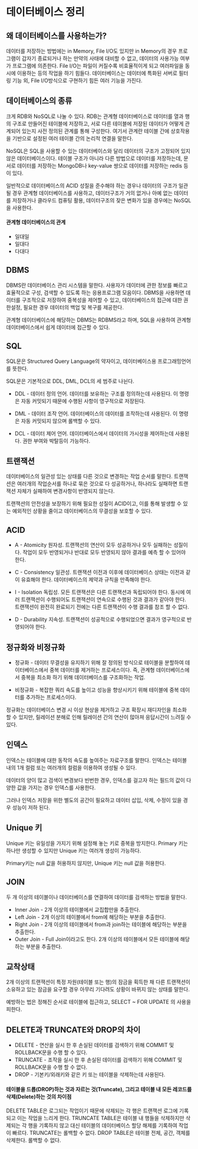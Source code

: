 # 데이터베이스 정리

## 왜 데이터베이스를 사용하는가? 
데이터를 저장하는 방법에는 in Memory, File I/O도 있지만 in Memory의 경우 프로그램이 갑자기 종료되거나 하는 만약의 사태에 대비할 수 없고, 데이터의 사용가능 여부가 프로그램에 의존한다.
File I/O는 파일이 커질수록 비효율적이게 되고 여러파일을 동시에 이용하는 등의 작업을 하기 힘들다.
데이터베이스는 데이터에 특화된 서버로 필터링 기능 외, File I/O방식으로 구현하기 힘든 여러 기능을 가진다.

## 데이터베이스의 종류
크게 RDB와 NoSQL로 나눌 수 있다. RDB는 관계형 데이터베이스로 데이터를 열과 행의 구조로 만들어진 테이블에 저장하고, 서로 다른 테이블에 저장된 데이터가 어떻게 관계되어 있는지 사전 정의된 관계를 통해 구성한다. 
여기서 관계란 테이블 간에 상호작용을 기반으로 설정된 여러 테이블 간의 논리적 연결을 말한다. 

NoSQL은 SQL을 사용할 수 있는 데이터베이스와 달리 데이터의 구조가 고정되어 있지 않은 데이터베이스이다. 테이블 구조가 아니라 다른 방법으로 데이터를 저장하는데, 문서로 데이터를 저장하는 MongoDB나 key-value 쌍으로 데이터를 저장하는 redis 등이 있다.

일반적으로 데이터베이스의 ACID 성질을 준수해야 하는 경우나 데이터의 구조가 일관될 경우 관계형 데이터베이스를 사용하고, 데이터구조가 거의 없거나 아예 없는 데이터를 저장하거나 클라우드 컴퓨팅 활용, 데이터구조의 잦은 변화가 있을 경우에는 NoSQL을 사용한다.

#### 관계형 데이터베이스의 관계
* 일대일
* 일대다
* 다대다

## DBMS
DBMS란 데이터베이스 관리 시스템을 말한다. 사용자가 데이터에 관한 정보를 빠르고 효율적으로 구성, 검색할 수 있도록 하는 응용프로그램 모음이다.
DBMS을 사용하면 데이터를 구조적으로 저장하여 중복성을 제어할 수 있고, 데이터베이스의 접근에 대한 권한설정, 필요한 경우 데이터의 백업 및 복구를 제공한다.

관계형 데이터베이스에 해당하는 DBMS는 RDBMS라고 하며, SQL을 사용하여 관계형 데이터베이스에서 쉽게 데이터에 접근할 수 있다.

## SQL
SQL문은 Structured Query Language의 약자이고, 데이터베이스용 프로그래밍언어를 뜻한다.

SQL문은 기본적으로 DDL, DML, DCL의 세 범주로 나뉜다.

* DDL - 데이터 정의 언어. 데이터를 보유하는 구조를 정의하는데 사용된다. 이 명령은 자동 커밋되기 때문에 수행된 사항이 영구적으로 저장된다.

* DML - 데이터 조작 언어. 데이터베이스의 데이터를 조작하는데 사용된다. 이 명령은 자동 커밋되지 않으며 롤백할 수 있다.

* DCL - 데이터 제어 언어. 데이터베이스에서 데이터의 가시성을 제어하는데 사용된다. 권한 부여와 박탈등이 가능하다.

## 트랜잭션
데이터베이스의 일관성 있는 상태를 다른 것으로 변경하는 작업 순서를 말한다. 트랜잭션은 여러개의 작업순서를 하나로 묶은 것으로 다 성공하거나, 하나라도 실패하면 트랜잭션 자체가 실패하여 변경사항이 반영되지 않는다. 

트랜잭션의 안전성을 보장하기 위해 필요한 성질이 ACID이고, 이를 통해 발생할 수 있는 예외적인 상황을 줄이고 데이터베이스의 무결성을 보호할 수 있다.

## ACID
* A - Atomicity 원자성. 트랜잭션의 연산이 모두 성공하거나 모두 실패하는 성질이다. 작업이 모두 반영되거나 반대로 모두 반영되지 않아 결과를 예측 할 수 있어야 한다.

* C - Consistency 일관성. 트랜잭션 이전과 이후에 데이터베이스 상태는 이전과 같이 유효해야 한다. 데이터베이스의 제약과 규칙을 만족해야 한다.

* I - Isolation 독립성. 모든 트랜잭션은 다른 트랜잭션과 독립되어야 한다. 동시에 여러 트랜잭션이 수행되어도 트랜잭션이 연속으로 수행된 것과 결과가 같아야 한다. 트랜잭션이 완전히 완료되기 전에는 다른 트랜잭션이 수행 결과를 참조 할 수 없다.

* D - Durability 지속성. 트랜잭션이 성공적으로 수행되었으면 결과가 영구적으로 반영되어야 한다.

## 정규화와 비정규화
* 정규화 - 데이터 무결성을 유지하기 위해 잘 정의된 방식으로 테이블을 분할하여 데이터베이스에서 중복 데이터를 제거하는 프로세스이다. 즉, 관계형 데이터베이스에서 중복을 최소화 하기 위해 데이터베이스를 구조화하는 작업.

* 비정규화 - 복잡한 쿼리 속도를 높이고 성능을 향상시키기 위해 테이블에 중복 데이터를 추가하는 프로세스이다.

정규화는 데이터베이스 변경 시 이상 현상을 제거하고 구조 확장시 재디자인을 최소화 할 수 있지만, 릴레이션 분해로 인해 릴레이션 간의 연산이 많아져 응답시간이 느려질 수 있다.

## 인덱스
인덱스는 테이블에 대한 동작의 속도를 높여주는 자료구조를 말한다. 인덱스는 테이블 내의 1개 컬럼 또는 여러개의 컬럼을 이용하여 생성될 수 있다. 

데이터의 양이 많고 검색이 변경보다 빈번한 경우, 인덱스를 걸고자 하는 필드의 값이 다양한 값을 가지는 경우 인덱스를 사용한다.

그러나 인덱스 저장을 위한 별도의 공간이 필요하고 데이터 삽입, 삭제, 수정이 있을 경우 성능이 저하 된다.

## Unique 키
Unique 키는 유일성을 가지기 위해 설정해 놓는 키로 중복을 방지한다. Primary 키는 하나만 생성할 수 있지만 Unique 키는 여러개 생성이 가능하다.

Primary키는 null 값을 허용하지 않지만, Unique 키는 null 값을 허용한다.

## JOIN
두 개 이상의 테이블이나 데이터베이스를 연결하여 데이터를 검색하는 방법을 말한다.
* Inner Join - 2개 이상의 테이블에서 교집합만을 추출한다.
* Left Join - 2개 이상의 테이블에서 from에 해당하는 부분을 추출한다.
* Right Join - 2개 이상의 테이블에서 from과 join하는 테이블에 해당하는 부분을 추출한다.
* Outer Join - Full Join이라고도 한다. 2개 이상의 테이블에서 모든 테이블에 해당하는 부분을 추출한다.

## 교착상태
2개 이상의 트랜잭션이 특정 자원(테이블 또는 행)의 잠금을 획득한 채 다른 트랜잭션이 소유하고 있는 잠금을 요구할 경우 아무리 기다려도 상황이 바뀌지 않는 상태를 말한다.

예방하는 법은 정해진 순서로 테이블에 접근하고, SELECT ~ FOR UPDATE 의 사용을 피한다.

## DELETE과 TRUNCATE와 DROP의 차이
* DELETE - 연산을 실시 한 후 손실된 데이터를 검색하기 위해 COMMIT 및 ROLLBACK문을 수행 할 수 있다.
* TRUNCATE - 조작을 실시 한 후 손실된 데이터를 검색하기 위해 COMMIT 및 ROLLBACK문을 수행 할 수 없다.
* DROP - 기본키/외래키와 같은 키 또는 테이블을 삭제하는데 사용된다.

#### 테이블을 드롭(DROP)하는 것과 자르는 것(Truncate), 그리고 테이블 내 모든 레코드를 삭제(Delete)하는 것의 차이점
DELETE TABLE은 로그되는 작업이기 때문에 삭제되는 각 행은 트랜잭션 로그에 기록되고 이는 작업을 느리게 한다. TRUNCATE TABLE은 테이블 내 행들을 삭제하지만 삭제되는 각 행을 기록하지 않고 대신 테이블의 데이터베이스 할당 해제를 기록하여 작업이 빠르다. TRUNCATE는 롤백할 수 없다.
DROP TABLE은 테이블 전체, 공간, 객체를 삭제한다. 롤백할 수 없다.






